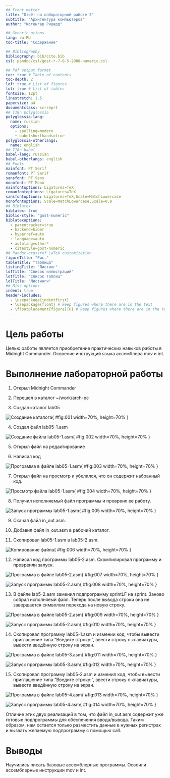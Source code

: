 ```yaml
---
## Front matter
title: "Отчёт по лабораторной работе 5"
subtitle: "Архитектура компьютеров"
author: "Когенгар Ришард"

## Generic otions
lang: ru-RU
toc-title: "Содержание"

## Bibliography
bibliography: bib/cite.bib
csl: pandoc/csl/gost-r-7-0-5-2008-numeric.csl

## Pdf output format
toc: true # Table of contents
toc-depth: 2
lof: true # List of figures
lot: true # List of tables
fontsize: 12pt
linestretch: 1.5
papersize: a4
documentclass: scrreprt
## I18n polyglossia
polyglossia-lang:
  name: russian
  options:
	- spelling=modern
	- babelshorthands=true
polyglossia-otherlangs:
  name: english
## I18n babel
babel-lang: russian
babel-otherlangs: english
## Fonts
mainfont: PT Serif
romanfont: PT Serif
sansfont: PT Sans
monofont: PT Mono
mainfontoptions: Ligatures=TeX
romanfontoptions: Ligatures=TeX
sansfontoptions: Ligatures=TeX,Scale=MatchLowercase
monofontoptions: Scale=MatchLowercase,Scale=0.9
## Biblatex
biblatex: true
biblio-style: "gost-numeric"
biblatexoptions:
  - parentracker=true
  - backend=biber
  - hyperref=auto
  - language=auto
  - autolang=other*
  - citestyle=gost-numeric
## Pandoc-crossref LaTeX customization
figureTitle: "Рис."
tableTitle: "Таблица"
listingTitle: "Листинг"
lofTitle: "Список иллюстраций"
lotTitle: "Список таблиц"
lolTitle: "Листинги"
## Misc options
indent: true
header-includes:
  - \usepackage{indentfirst}
  - \usepackage{float} # keep figures where there are in the text
  - \floatplacement{figure}{H} # keep figures where there are in the text
---
```


# Цель работы

Целью работы является приобретение практических навыков работы в Midnight Commander. 
Освоение инструкций языка ассемблера mov и int.

# Выполнение лабораторной работы

1. Открыл Midnight Commander

2. Перешел в каталог ~/work/arch-pc

3. Создал каталог lab05

![Создание каталога](image/01.png){ #fig:001 width=70%, height=70% }

4. Создал файл lab05-1.asm

![Создание файла lab05-1.asm](image/02.png){ #fig:002 width=70%, height=70% }

5. Открыл файл на редактирование

6. Написал код

![Программа в файле lab05-1.asm](image/03.png){ #fig:003 width=70%, height=70% }

7. Открыл файл на просмотр и убелился, что он содержит набранный код.

![Просмотр файла lab05-1.asm](image/04.png){ #fig:004 width=70%, height=70% }

8. Получил исполняемый файл программы и провреил ее работу.

![Запуск программы lab05-1.asm](image/05.png){ #fig:005 width=70%, height=70% }

9. Скачал файл in_out.asm.

10. Добавил файл in_out.asm в рабочий каталог.

11. Скопировал lab05-1.asm в lab05-2.asm.

![Копирование файла](image/06.png){ #fig:006 width=70%, height=70% }

12. Написал код программы lab05-2.asm. Скомпилировал программу и провреили запуск.

![Программа в файле lab05-2.asm](image/07.png){ #fig:007 width=70%, height=70% }

![Запуск программы lab05-2.asm](image/08.png){ #fig:008 width=70%, height=70% }

13. В файле lab5-2.asm заменил подпрограмму sprintLF на sprint. 
Заново собрал исполняеый файл. 
Теперь после вывода строки она не завершается символом перехода на новую строку.

![Программа в файле lab05-2.asm](image/09.png){ #fig:009 width=70%, height=70% }

![Запуск программы lab05-2.asm](image/10.png){ #fig:010 width=70%, height=70% }

14. Скопировал программу lab05-1.asm и измении код, чтобы 
вывести приглашение типа “Введите строку:”, 
ввести строку с клавиатуры, 
вывести введённую строку на экран.

![Программа в файле lab05-3.asm](image/11.png){ #fig:011 width=70%, height=70% }

![Запуск программы lab05-3.asm](image/12.png){ #fig:012 width=70%, height=70% }

15. Скопировал программу lab05-2.asm и изменил код, чтобы 
вывести приглашение типа “Введите строку:”, 
ввести строку с клавиатуры, 
вывести введённую строку на экран.

![Программа в файле lab05-4.asm](image/13.png){ #fig:013 width=70%, height=70% }

![Запуск программы lab05-4.asm](image/14.png){ #fig:014 width=70%, height=70% }

Отличие этих двух реализаций в том, что файл in_out.asm содержит уже готовые подпрограммы для обеспечения ввода/вывода.
Таким образом, нам остается только разместить данные в нужных регистрах и вызвать желаемую подпрограмму с помощью call.

# Выводы

Научились писать базовые ассемблерные программы. Освоили ассемблерные инструкции mov и int.
